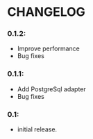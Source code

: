 # CHANGELOG

### 0.1.2:
 * Improve performance
 * Bug fixes

### 0.1.1:
 * Add PostgreSql adapter
 * Bug fixes

### 0.1:
 * initial release.